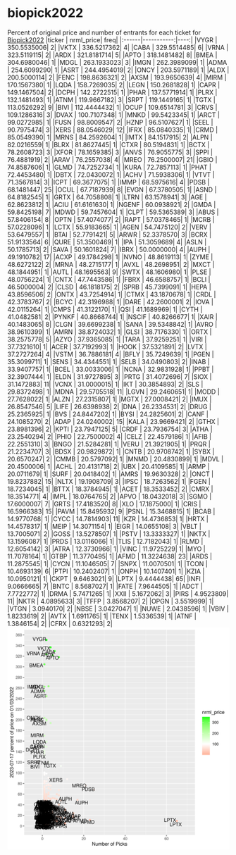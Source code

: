 # biopick2022
Percent of original price and number of entrants for each ticket for [Biopick2022](https://twitter.com/hashtag/Biopick2022)
|ticker |  nrml_price| freq|
|:------|-----------:|----:|
|VYGR   | 350.5535006|    2|
|VKTX   | 336.5217362|    4|
|CABA   | 329.5514485|    6|
|VRNA   | 323.5119115|    2|
|ARDX   | 321.8181714|    5|
|APTO   | 318.1481482|    8|
|BMEA   | 304.6980046|    1|
|MDGL   | 263.1933023|    3|
|IMGN   | 262.3989099|    1|
|ADMA   | 254.6099290|    1|
|ASRT   | 244.4954019|    2|
|ONCY   | 203.5971189|    1|
|ALDX   | 200.5000114|    2|
|FENC   | 198.8636321|    2|
|AXSM   | 193.9650639|    4|
|MIRM   | 170.1567380|    1|
|LQDA   | 158.7269035|    2|
|LEGN   | 150.2681828|    1|
|CAPR   | 149.1467504|    2|
|DCPH   | 142.2722515|    1|
|PHAR   | 137.5771914|    1|
|PLRX   | 132.1481493|    1|
|ATNM   | 119.9667182|    3|
|SRPT   | 119.1449165|    1|
|TGTX   | 113.0526292|    9|
|BIVI   | 112.4444432|    1|
|OCUP   | 109.6514781|    3|
|CRVS   | 109.1286316|    3|
|DVAX   | 100.7107348|    1|
|MNKD   |  99.5423345|    1|
|ARCT   |  99.0272985|    1|
|FUSN   |  98.8009547|    2|
|HZNP   |  96.5107627|    1|
|SEEL   |  90.7975474|    3|
|XERS   |  88.0546029|   12|
|IFRX   |  85.0840335|    1|
|CRMD   |  85.0549390|    1|
|MRNS   |  84.2592604|    1|
|IMTX   |  84.1517915|    2|
|ALPN   |  82.0216559|    1|
|BLRX   |  81.8627445|    1|
|CTXR   |  80.5194831|    1|
|BCTX   |  78.2608723|    3|
|XFOR   |  78.1659385|    3|
|ANVS   |  76.9055775|    3|
|SPPI   |  76.4881919|    2|
|ARAV   |  76.2557038|    4|
|MREO   |  76.2500007|   21|
|GBIO   |  74.8587606|    1|
|GLMD   |  74.7252734|    1|
|KURA   |  72.7857113|    1|
|PHAT   |  72.4453480|    1|
|DBTX   |  72.0430072|    1|
|ACHV   |  71.5938306|    1|
|VTVT   |  71.3567814|    3|
|ICPT   |  69.3677075|    1|
|IMMP   |  68.5975616|    4|
|PDSB   |  68.1481447|   25|
|OCUL   |  67.7187939|    8|
|EVGN   |  67.3780505|    1|
|ASND   |  64.8182545|    1|
|GRTX   |  64.7058808|    1|
|LTRN   |  63.1578941|    3|
|AGE    |  62.8623812|    1|
|ACIU   |  61.6161630|    1|
|NGENF  |  60.0938921|    2|
|GMDA   |  59.8425198|    7|
|MDWD   |  59.7457604|    1|
|CLPT   |  59.5365389|    3|
|ABUS   |  57.8406154|    8|
|OPTN   |  57.4074077|    2|
|RAPT   |  57.0378465|    1|
|MCRB   |  57.0228096|    1|
|LCTX   |  55.9183665|    1|
|AGEN   |  54.7475120|    2|
|VERV   |  53.6479557|    1|
|BTAI   |  52.7791421|    5|
|ARWR   |  52.3378570|    3|
|BCRX   |  51.9133564|    6|
|QURE   |  51.3500469|    1|
|IPA    |  51.3059689|    4|
|ASLN   |  50.1785713|    2|
|SAVA   |  50.1601824|    7|
|IBRX   |  50.0000000|    4|
|AUPH   |  49.1910782|   17|
|ACXP   |  49.1784298|    1|
|NVNO   |  48.8619113|    1|
|ZYME   |  48.6272122|    2|
|MRNA   |  48.2715177|    1|
|AVXL   |  48.2698951|    2|
|MXCT   |  48.1844951|    1|
|AUTL   |  48.1695563|    9|
|SWTX   |  48.1606980|    1|
|PLSE   |  48.0756224|    1|
|CNTX   |  47.7443586|    1|
|FBRX   |  46.6588757|    1|
|BCLI   |  46.5000004|    2|
|CLSD   |  46.1818175|    2|
|SPRB   |  45.7399091|    1|
|HEPA   |  43.8596506|    2|
|ONTX   |  43.7254914|    1|
|CTMX   |  43.1870678|    1|
|CRDL   |  42.3783767|    2|
|BCYC   |  42.3196988|    1|
|DARE   |  42.2600001|    2|
|IOVA   |  42.0115264|    1|
|CMPS   |  41.3122170|    1|
|QSI    |  41.1689969|    1|
|CYTH   |  41.0482581|    2|
|PYNKF  |  40.8668744|    1|
|NSCIF  |  40.8266677|    1|
|XAIR   |  40.1483065|    8|
|CLGN   |  39.6699238|    1|
|SANA   |  39.5348842|    1|
|AVRO   |  38.9610399|    1|
|AMRN   |  38.8724032|    1|
|GLSI   |  38.7176330|    1|
|ORTX   |  38.2575778|    5|
|AZYO   |  37.9365085|    1|
|TARA   |  37.9259251|    1|
|VIRI   |  37.7321610|    1|
|ACER   |  37.7192993|    1|
|HOOK   |  37.5321891|    2|
|LVTX   |  37.2727264|    4|
|VSTM   |  36.7886181|    4|
|BFLY   |  35.7249639|    1|
|PGEN   |  35.3099711|    1|
|SENS   |  34.4344551|    1|
|SELB   |  34.0490803|    2|
|INAB   |  33.9407757|    1|
|BCEL   |  33.0033006|    1|
|NCNA   |  32.9831928|    1|
|PPBT   |  32.3907444|    1|
|ELDN   |  31.9727895|    3|
|PRTG   |  31.4072696|    7|
|SIOX   |  31.1472883|   11|
|VCNX   |  31.0000015|    1|
|IKT    |  30.3854893|    2|
|SLS    |  29.8372498|    1|
|MDNA   |  29.5705518|   11|
|LGVN   |  29.2460651|    1|
|MODD   |  27.7628022|    1|
|ALZN   |  27.2315807|    1|
|MGTX   |  27.0008421|    2|
|IMUX   |  26.8547546|    5|
|LIFE   |  26.6398938|    2|
|DNA    |  26.2334531|    2|
|DRUG   |  25.2365925|    1|
|BVS    |  24.8447202|    1|
|BYSI   |  24.2825601|    2|
|CANF   |  24.1085270|    2|
|ADAP   |  24.0240002|   15|
|KALA   |  23.9669421|    2|
|GTHX   |  23.8981396|    2|
|KPTI   |  23.7947125|    5|
|CRDF   |  23.7936754|    3|
|ATHA   |  23.2540294|    2|
|PHIO   |  22.7500002|    4|
|CELZ   |  22.4579186|    1|
|AFIB   |  22.2551310|    3|
|BNGO   |  21.5284281|    1|
|VERU   |  21.3921905|    1|
|PRQR   |  21.2234707|    3|
|BDSX   |  20.9829872|    1|
|CNTB   |  20.9708742|    1|
|SYBX   |  20.6570247|    2|
|CMMB   |  20.5797092|    1|
|MNMD   |  20.4830899|    1|
|MDVL   |  20.4500006|    1|
|ACHL   |  20.4131718|    2|
|UBX    |  20.4109585|    1|
|ARMP   |  20.0711679|    1|
|SURF   |  20.0418402|    1|
|AMRS   |  19.9630328|    2|
|ONCT   |  19.8237882|   15|
|NLTX   |  19.1908709|    3|
|IPSC   |  18.7263562|    1|
|FGEN   |  18.7234045|    1|
|BTTX   |  18.3784945|    1|
|ACET   |  18.3533452|    2|
|CMRX   |  18.3514771|    4|
|IMPL   |  18.0764765|    2|
|APVO   |  18.0432018|    3|
|SGMO   |  17.6000007|    7|
|GRTS   |  17.4183520|    8|
|XLO    |  17.1875000|    1|
|CRIS   |  16.5966383|   15|
|PAVM   |  15.8495932|    9|
|PSNL   |  15.3468815|    1|
|BCAB   |  14.9770768|    1|
|CYCC   |  14.7814903|   11|
|KZR    |  14.4736853|    1|
|HRTX   |  14.4578317|    1|
|MEIP   |  14.3071154|    1|
|EIGR   |  14.0655108|    3|
|VBLT   |  13.7005071|    2|
|GOSS   |  13.5278507|    1|
|PSTV   |  13.3333327|    1|
|NKTX   |  13.1596087|    1|
|PRDS   |  13.0116066|    1|
|TLIS   |  12.7182043|    1|
|RLMD   |  12.6054142|    3|
|ATRA   |  12.3730966|    1|
|VINC   |  11.9725229|    1|
|MYO    |  11.7078164|    1|
|GTBP   |  11.3770495|    1|
|AFMD   |  11.3224638|   23|
|ARDS   |  11.2875545|    1|
|CYCN   |  11.1046505|    7|
|SNPX   |  11.0070501|    1|
|TCON   |  10.4693139|    6|
|PTPI   |  10.2402407|    1|
|ONPH   |  10.1407401|    1|
|KZIA   |  10.0950121|    1|
|CKPT   |   9.6463021|    9|
|LPTX   |   9.4444438|   65|
|INFI   |   9.0666665|    7|
|BNTC   |   8.5687027|    1|
|FATE   |   7.9644505|    1|
|ADCT   |   7.7722772|    1|
|DRMA   |   5.7471265|    1|
|XXII   |   5.1672062|    3|
|PIRS   |   4.9523809|   11|
|NKTR   |   4.0895633|    3|
|TFFP   |   3.8568207|    2|
|OPGN   |   3.5519999|    1|
|VTGN   |   3.0940170|    2|
|NBSE   |   3.0427047|    1|
|NUWE   |   2.0438596|    1|
|VBIV   |   1.8233619|    2|
|AVTX   |   1.6911765|    1|
|TENX   |   1.5336539|    1|
|ATNF   |   1.3846154|    2|
|CFRX   |   0.6321293|    2|
![retvspicks](biopicks.png?raw=true)
